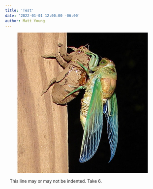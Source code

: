 ```yaml
---
title: 'Test'
date: '2022-01-01 12:00:00 -06:00'
author: Matt Young
---
```

<figure class="on-the-left-side">
<img src="/uploads/2022/Phelps_Cicada_Crop_600.jpg" alt="cicada"/>
</figure>
<p style = "margin-left: 15px;">
This line may or may not be indented. Take 6.
</p>
